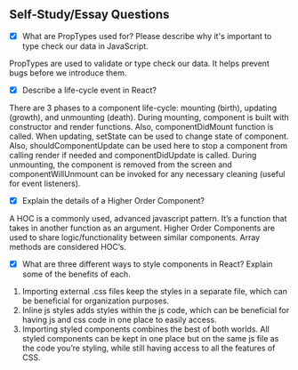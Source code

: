 ## Self-Study/Essay Questions

- [x] What are PropTypes used for? Please describe why it's important to type check our data in JavaScript.

PropTypes are used to validate or type check our data. It helps prevent bugs before we introduce them.


- [x] Describe a life-cycle event in React?

There are 3 phases to a component life-cycle: mounting (birth), updating (growth), and unmounting (death). During mounting, component is built with constructor and render functions. Also, componentDidMount function is called. When updating, setState can be used to change state of component. Also, shouldComponentUpdate can be used here to stop a component from calling render if needed and componentDidUpdate is called. During unmounting, the component is removed from the screen and componentWillUnmount can be invoked for any necessary cleaning (useful for event listeners).

- [x] Explain the details of a Higher Order Component?

A HOC is a commonly used, advanced javascript pattern. It’s a function that takes in another function as an argument. Higher Order Components are used to share logic/functionality between similar components. Array methods are considered HOC’s.

- [x] What are three different ways to style components in React? Explain some of the benefits of each.

1. Importing external .css files keep the styles in a separate file, which can be beneficial for organization purposes.
2. Inline js styles adds styles within the js code, which can be beneficial for having js and css code in one place to easily access.
3. Importing styled components combines the best of both worlds. All styled components can be kept in one place but on the same js file as the code you’re styling, while still having access to all the features of CSS.
